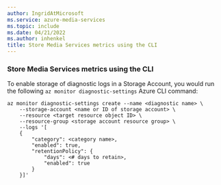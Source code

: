 ```yaml
---
author: IngridAtMicrosoft
ms.service: azure-media-services
ms.topic: include
ms.date: 04/21/2022
ms.author: inhenkel
title: Store Media Services metrics using the CLI
---
```


### Store Media Services metrics using the CLI

To enable storage of diagnostic logs in a Storage Account, you would run the following `az monitor diagnostic-settings` Azure CLI command:

```cloudshell-bash
az monitor diagnostic-settings create --name <diagnostic name> \
    --storage-account <name or ID of storage account> \
    --resource <target resource object ID> \
    --resource-group <storage account resource group> \
    --logs '[
    {
        "category": <category name>,
        "enabled": true,
        "retentionPolicy": {
            "days": <# days to retain>,
            "enabled": true
        }
    }]'
```
